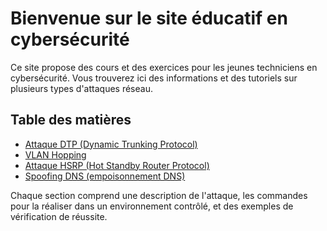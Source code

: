 # Bienvenue sur le site éducatif en cybersécurité

Ce site propose des cours et des exercices pour les jeunes techniciens en cybersécurité. Vous trouverez ici des informations et des tutoriels sur plusieurs types d'attaques réseau.

## Table des matières

- [Attaque DTP (Dynamic Trunking Protocol)](dtp-attack.md)
- [VLAN Hopping](vlan-hopping.md)
- [Attaque HSRP (Hot Standby Router Protocol)](hsrp-attack.md)
- [Spoofing DNS (empoisonnement DNS)](dns-spoofing.md)

Chaque section comprend une description de l'attaque, les commandes pour la réaliser dans un environnement contrôlé, et des exemples de vérification de réussite.

